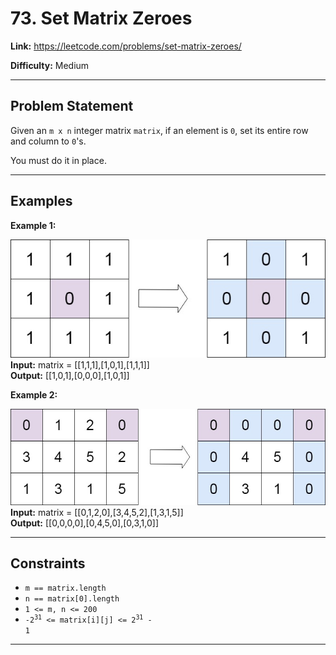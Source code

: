 # 73. Set Matrix Zeroes

**Link:** https://leetcode.com/problems/set-matrix-zeroes/

**Difficulty:** Medium

---

## Problem Statement

Given an `m x n` integer matrix `matrix`, if an element is `0`, set its entire row and column to `0`'s.

You must do it in place.

---

## Examples

**Example 1:**

![alt text](mat1.jpg)
**Input:** matrix = [[1,1,1],[1,0,1],[1,1,1]] \
**Output:** [[1,0,1],[0,0,0],[1,0,1]]

**Example 2:**

![alt text](mat2.jpg)
**Input:** matrix = [[0,1,2,0],[3,4,5,2],[1,3,1,5]] \
**Output:** [[0,0,0,0],[0,4,5,0],[0,3,1,0]]

---

## Constraints

- `m == matrix.length`
- `n == matrix[0].length`
- `1 <= m, n <= 200`
- <code>-2<sup>31</sup> <= matrix[i][j] <= 2<sup>31</sup> - 1</code>

---